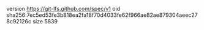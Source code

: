 version https://git-lfs.github.com/spec/v1
oid sha256:7ec5ed53fe3b818ea2fa18f70d4033fe62f966ae82ae879304aeec278c92126c
size 5839
